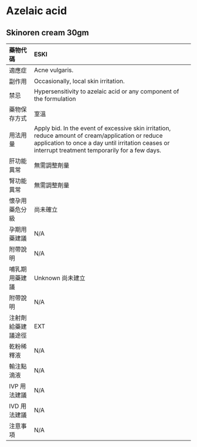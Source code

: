 # Azelaic acid

## Skinoren cream 30gm

| 藥物代碼 | ESKI |
| :--- | :--- |
| 適應症 | Acne vulgaris. |
| 副作用 | Occasionally, local skin irritation. |
| 禁忌 | Hypersensitivity to azelaic acid or any component of the formulation |
| 藥物保存方式 | 室溫 |
| 用法用量 | Apply bid. In the event of excessive skin irritation, reduce amount of cream/application or reduce application to once a day until irritation ceases or interrupt treatment temporarily for a few days. |
| 肝功能異常 | 無需調整劑量 |
| 腎功能異常 | 無需調整劑量 |
| 懷孕用藥危分級 | 尚未確立 |
| 孕期用藥建議 | N/A |
| 附帶說明 | N/A |
| 哺乳期用藥建議 | Unknown 尚未建立 |
| 附帶說明 | N/A |
| 注射劑給藥建議途徑 | EXT |
| 乾粉稀釋液 | N/A |
| 輸注點滴液 | N/A |
| IVP 用法建議 | N/A |
| IVD 用法建議 | N/A |
| 注意事項 | N/A |

